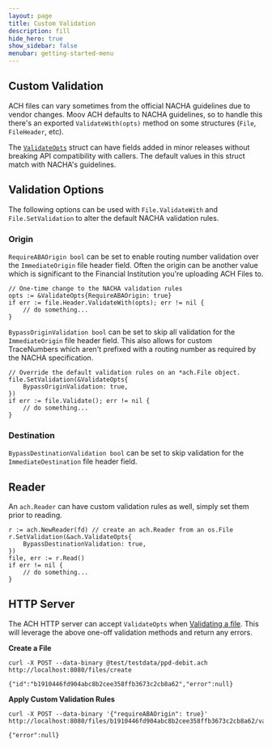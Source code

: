 ```yaml
---
layout: page
title: Custom Validation
description: fill
hide_hero: true
show_sidebar: false
menubar: getting-started-menu
---
```


## Custom Validation

ACH files can vary sometimes from the official NACHA guidelines due to vendor changes. Moov ACH defaults to NACHA guidelines, so to handle this there's an exported `ValidateWith(opts)` method on some structures (`File`, `FileHeader`, etc).

The [`ValidateOpts`](https://godoc.org/github.com/moov-io/ach#ValidateOpts) struct can have fields added in minor releases without breaking API compatibility with callers. The default values in this struct match with NACHA's guidelines.

## Validation Options

The following options can be used with `File.ValidateWith` and `File.SetValidation` to alter the default NACHA validation rules.

### Origin

`RequireABAOrigin bool` can be set to enable routing number validation over the `ImmediateOrigin` file header field. Often the origin can be another value which is significant to the Financial Institution you're uploading ACH Files to.

```
// One-time change to the NACHA validation rules
opts := &ValidateOpts{RequireABAOrigin: true}
if err := file.Header.ValidateWith(opts); err != nil {
    // do something...
}
```

`BypassOriginValidation bool` can be set to skip all validation for the `ImmediateOrigin` file header field. This also allows for custom TraceNumbers which aren't prefixed with a routing number as required by the NACHA specification.

```
// Override the default validation rules on an *ach.File object.
file.SetValidation(&ValidateOpts{
    BypassOriginValidation: true,
})
if err := file.Validate(); err != nil {
    // do something...
}
```

### Destination

`BypassDestinationValidation bool` can be set to skip validation for the `ImmediateDestination` file header field.

## Reader

An `ach.Reader` can have custom validation rules as well, simply set them prior to reading.

```
r := ach.NewReader(fd) // create an ach.Reader from an os.File
r.SetValidation(&ach.ValidateOpts{
    BypassDestinationValidation: true,
})
file, err := r.Read()
if err != nil {
    // do something...
}
```

## HTTP Server

The ACH HTTP server can accept `ValidateOpts` when [Validating a file](https://moov-io.github.io/ach/api/#get-/files/{fileID}/validate). This will leverage the above one-off validation methods and return any errors.

**Create a File**
```
curl -X POST --data-binary @test/testdata/ppd-debit.ach http://localhost:8080/files/create
```
```
{"id":"b1910446fd904abc8b2cee358ffb3673c2cb8a62","error":null}
```

**Apply Custom Validation Rules**

```
curl -X POST --data-binary '{"requireABAOrigin": true}' http://localhost:8080/files/b1910446fd904abc8b2cee358ffb3673c2cb8a62/validate
```
```
{"error":null}
```
